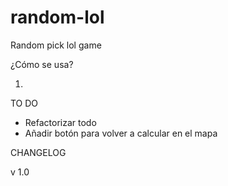# random-lol
Random pick lol game

¿Cómo se usa?

1.




TO DO

- Refactorizar todo
- Añadir botón para volver a calcular en el mapa

CHANGELOG

v 1.0
